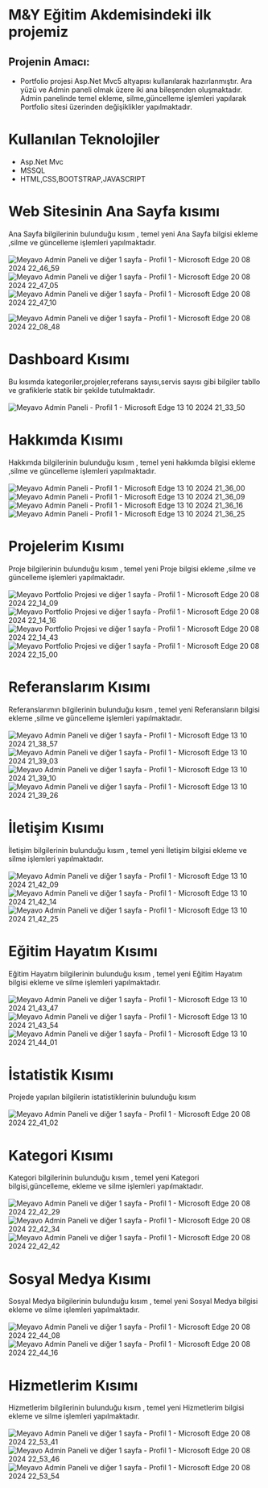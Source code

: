 # M&Y Eğitim Akdemisindeki ilk projemiz 
## Projenin Amacı: 
 * Portfolio projesi Asp.Net Mvc5 altyapısı kullanılarak hazırlanmıştır. Ara yüzü ve Admin paneli olmak üzere iki ana bileşenden oluşmaktadır. Admin panelinde temel ekleme, silme,güncelleme işlemleri yapılarak Portfolio sitesi üzerinden değişiklikler yapılmaktadır.
    

 # Kullanılan Teknolojiler
 * Asp.Net Mvc
  * MSSQL
  * HTML,CSS,BOOTSTRAP,JAVASCRIPT


# Web Sitesinin Ana Sayfa kısımı
Ana Sayfa bilgilerinin bulunduğu kısım , temel yeni Ana Sayfa bilgisi ekleme ,silme ve güncelleme işlemleri yapılmaktadır.
<br><br>
![Meyavo Admin Paneli ve diğer 1 sayfa - Profil 1 - Microsoft​ Edge 20 08 2024 22_46_59](https://github.com/user-attachments/assets/a3ebd559-9505-4f15-9082-b83ef4ffdeb2)
![Meyavo Admin Paneli ve diğer 1 sayfa - Profil 1 - Microsoft​ Edge 20 08 2024 22_47_05](https://github.com/user-attachments/assets/ac9b928d-174b-488c-be3f-d1bd2b85af43)
![Meyavo Admin Paneli ve diğer 1 sayfa - Profil 1 - Microsoft​ Edge 20 08 2024 22_47_10](https://github.com/user-attachments/assets/f9b0c9e6-56fa-44ef-b685-9309bca00f67)

![Meyavo Admin Paneli ve diğer 1 sayfa - Profil 1 - Microsoft​ Edge 20 08 2024 22_08_48](https://github.com/user-attachments/assets/c02d6a51-c2d7-489c-9761-047f72a6b48f)

# Dashboard Kısımı
Bu kısımda kategoriler,projeler,referans sayısı,servis sayısı gibi bilgiler tabllo ve grafiklerle statik bir şekilde tutulmaktadır.
<br><br>
![Meyavo Admin Paneli - Profil 1 - Microsoft​ Edge 13 10 2024 21_33_50](https://github.com/user-attachments/assets/1fc14254-4e64-4873-96e1-21b515e4e167)

# Hakkımda Kısımı
Hakkımda bilgilerinin bulunduğu kısım , temel yeni hakkımda bilgisi ekleme ,silme ve güncelleme işlemleri yapılmaktadır.
<br><br>
![Meyavo Admin Paneli - Profil 1 - Microsoft​ Edge 13 10 2024 21_36_00](https://github.com/user-attachments/assets/5955df6d-a0d9-48e1-8c1b-668e7842dcd3)
![Meyavo Admin Paneli - Profil 1 - Microsoft​ Edge 13 10 2024 21_36_09](https://github.com/user-attachments/assets/23ae4689-bfdc-4819-b137-a1c607aff44c)
![Meyavo Admin Paneli - Profil 1 - Microsoft​ Edge 13 10 2024 21_36_16](https://github.com/user-attachments/assets/c8cc4b48-c6cd-47f3-bd86-0f7e4b19ff57)
![Meyavo Admin Paneli - Profil 1 - Microsoft​ Edge 13 10 2024 21_36_25](https://github.com/user-attachments/assets/236a405b-ab89-41ab-938a-eb86cc48dad7)

# Projelerim Kısımı
Proje bilgilerinin bulunduğu kısım , temel yeni Proje bilgisi ekleme ,silme ve güncelleme işlemleri yapılmaktadır.
<br><br>
![Meyavo Portfolio Projesi ve diğer 1 sayfa - Profil 1 - Microsoft​ Edge 20 08 2024 22_14_09](https://github.com/user-attachments/assets/03de6d9e-c83d-4bf9-ac5b-b7912c799e12)
![Meyavo Portfolio Projesi ve diğer 1 sayfa - Profil 1 - Microsoft​ Edge 20 08 2024 22_14_16](https://github.com/user-attachments/assets/72bf96f1-3ded-4990-819b-bb59ce0c0fde)
![Meyavo Portfolio Projesi ve diğer 1 sayfa - Profil 1 - Microsoft​ Edge 20 08 2024 22_14_43](https://github.com/user-attachments/assets/c7dcf7f6-7618-430e-a6c2-358b8b79ceed)
![Meyavo Portfolio Projesi ve diğer 1 sayfa - Profil 1 - Microsoft​ Edge 20 08 2024 22_15_00](https://github.com/user-attachments/assets/e35e6afa-d29f-4b02-b3f1-5879640c6c04)

# Referanslarım Kısımı
Referanslarımın bilgilerinin bulunduğu kısım , temel yeni Referansların bilgisi ekleme ,silme ve güncelleme işlemleri yapılmaktadır.
<br><br>
![Meyavo Admin Paneli ve diğer 1 sayfa - Profil 1 - Microsoft​ Edge 13 10 2024 21_38_57](https://github.com/user-attachments/assets/838ca474-dc36-4fc7-abee-9d3fc254e458)
![Meyavo Admin Paneli ve diğer 1 sayfa - Profil 1 - Microsoft​ Edge 13 10 2024 21_39_03](https://github.com/user-attachments/assets/c23d09a9-31f3-43ba-8beb-0d35d3e7b6e9)
![Meyavo Admin Paneli ve diğer 1 sayfa - Profil 1 - Microsoft​ Edge 13 10 2024 21_39_10](https://github.com/user-attachments/assets/c063dc32-85bc-4d8d-92a5-9659e269ca7b)
![Meyavo Admin Paneli ve diğer 1 sayfa - Profil 1 - Microsoft​ Edge 13 10 2024 21_39_26](https://github.com/user-attachments/assets/d08687e0-9a8b-406e-a77c-fd581eb0c98b) 

# İletişim Kısımı
İletişim bilgilerinin bulunduğu kısım , temel yeni İletişim bilgisi ekleme ve silme   işlemleri yapılmaktadır.
<br><br>
![Meyavo Admin Paneli ve diğer 1 sayfa - Profil 1 - Microsoft​ Edge 13 10 2024 21_42_09](https://github.com/user-attachments/assets/847c7b0a-48e2-420a-be08-7f76ec9e23e5)
![Meyavo Admin Paneli ve diğer 1 sayfa - Profil 1 - Microsoft​ Edge 13 10 2024 21_42_14](https://github.com/user-attachments/assets/210835df-40cb-4875-b6d4-ef7d7f348b8d)
![Meyavo Admin Paneli ve diğer 1 sayfa - Profil 1 - Microsoft​ Edge 13 10 2024 21_42_25](https://github.com/user-attachments/assets/df6df44b-4675-4b03-b8a3-b5ec37090f0a)


# Eğitim Hayatım Kısımı
 Eğitim Hayatım bilgilerinin bulunduğu kısım , temel yeni  Eğitim Hayatım bilgisi ekleme ve silme   işlemleri yapılmaktadır.
 <br><br>
![Meyavo Admin Paneli ve diğer 1 sayfa - Profil 1 - Microsoft​ Edge 13 10 2024 21_43_47](https://github.com/user-attachments/assets/b6a288b4-e3a8-4f14-8579-2c7e97b32316)
![Meyavo Admin Paneli ve diğer 1 sayfa - Profil 1 - Microsoft​ Edge 13 10 2024 21_43_54](https://github.com/user-attachments/assets/9567ad12-998f-4e94-a654-d202f6b36802)
![Meyavo Admin Paneli ve diğer 1 sayfa - Profil 1 - Microsoft​ Edge 13 10 2024 21_44_01](https://github.com/user-attachments/assets/088e5490-27a8-4a1e-b101-4e628d75c081)


# İstatistik Kısımı
Projede yapılan bilgilerin istatistiklerinin bulunduğu kısım
<br><br>
![Meyavo Admin Paneli ve diğer 1 sayfa - Profil 1 - Microsoft​ Edge 20 08 2024 22_41_02](https://github.com/user-attachments/assets/0ae7653a-d568-4cc0-8625-f570e58abc46)


# Kategori Kısımı
 Kategori bilgilerinin bulunduğu kısım , temel yeni  Kategori bilgisi,güncelleme, ekleme ve silme   işlemleri yapılmaktadır.
 <br><br>
 ![Meyavo Admin Paneli ve diğer 1 sayfa - Profil 1 - Microsoft​ Edge 20 08 2024 22_42_29](https://github.com/user-attachments/assets/71093768-cd88-4975-88bb-efdab2e1ef64)
![Meyavo Admin Paneli ve diğer 1 sayfa - Profil 1 - Microsoft​ Edge 20 08 2024 22_42_34](https://github.com/user-attachments/assets/2627759c-fbca-4a4e-9bb3-1087bdaf4713)
![Meyavo Admin Paneli ve diğer 1 sayfa - Profil 1 - Microsoft​ Edge 20 08 2024 22_42_42](https://github.com/user-attachments/assets/eee21bfb-19bc-40fb-bd00-f31471cc7ab2)


# Sosyal Medya Kısımı
 Sosyal Medya bilgilerinin bulunduğu kısım , temel yeni  Sosyal Medya bilgisi ekleme ve silme   işlemleri yapılmaktadır.
 <br><br>
![Meyavo Admin Paneli ve diğer 1 sayfa - Profil 1 - Microsoft​ Edge 20 08 2024 22_44_08](https://github.com/user-attachments/assets/e338c597-9348-4bf1-bbd0-b68d644b36b5)
![Meyavo Admin Paneli ve diğer 1 sayfa - Profil 1 - Microsoft​ Edge 20 08 2024 22_44_16](https://github.com/user-attachments/assets/b20b2188-f5b0-4507-be67-a9f350b78d83)

# Hizmetlerim Kısımı
 Hizmetlerim bilgilerinin bulunduğu kısım , temel yeni  Hizmetlerim bilgisi ekleme ve silme   işlemleri yapılmaktadır.
 <br><br>
 ![Meyavo Admin Paneli ve diğer 1 sayfa - Profil 1 - Microsoft​ Edge 20 08 2024 22_53_41](https://github.com/user-attachments/assets/de9c9095-cd98-4677-a9c1-e8c94901716a)
![Meyavo Admin Paneli ve diğer 1 sayfa - Profil 1 - Microsoft​ Edge 20 08 2024 22_53_46](https://github.com/user-attachments/assets/72233724-f29d-46bf-a9c4-16fb6eaa8bbf)
![Meyavo Admin Paneli ve diğer 1 sayfa - Profil 1 - Microsoft​ Edge 20 08 2024 22_53_54](https://github.com/user-attachments/assets/43ead63b-1fe1-401d-b543-e25c697ca02d)











